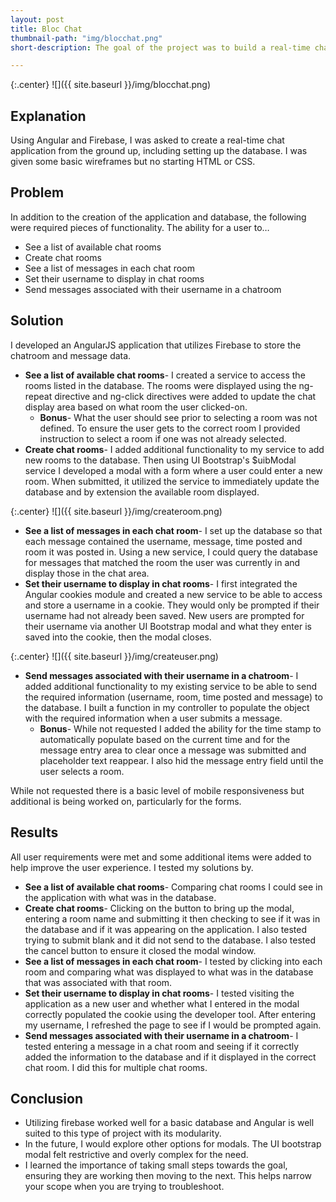 ```yaml
---
layout: post
title: Bloc Chat
thumbnail-path: "img/blocchat.png"
short-description: The goal of the project was to build a real-time chat application.

---
```


{:.center}
![]({{ site.baseurl }}/img/blocchat.png)

## Explanation

Using Angular and Firebase, I was asked to create a real-time chat application from the ground up, including setting up the database. I was given some basic wireframes but no starting HTML or CSS.

## Problem

In addition to the creation of the application and database, the following were required pieces of functionality. The ability for a user to…
* See a list of available chat rooms
* Create chat rooms
* See a list of messages in each chat room
* Set their username to display in chat rooms
* Send messages associated with their username in a chatroom

## Solution

I developed an AngularJS application that utilizes Firebase to store the chatroom and message data.
* **See a list of available chat rooms**- I created a service to access the rooms listed in the database. The rooms were displayed using the ng-repeat directive and ng-click directives were added to update the chat display area based on what room the user clicked-on.
    * **Bonus**- What the user should see prior to selecting a room was not defined. To ensure the user gets to the correct room I provided instruction to select a room if one was not already selected.
* **Create chat rooms**- I added additional functionality to my service to add new rooms to the database. Then using UI Bootstrap's $uibModal service I developed a modal with a form where a user could enter a new room. When submitted, it utilized the service to immediately update the database and by extension the available room displayed.

{:.center}
![]({{ site.baseurl }}/img/createroom.png)

* **See a list of messages in each chat room**- I set up the database so that each message contained the username, message, time posted and room it was posted in. Using a new service, I could query the database for messages that matched the room the user was currently in and display those in the chat area.
* **Set their username to display in chat rooms**- I first integrated the Angular cookies module and created a new service to be able to access and store a username in a cookie. They would only be prompted if their username had not already been saved. New users are prompted for their username via another UI Bootstrap modal and what they enter is saved into the cookie, then the modal closes.

{:.center}
![]({{ site.baseurl }}/img/createuser.png)

* **Send messages associated with their username in a chatroom**- I added additional functionality to my existing service to be able to send the required information (username, room, time posted and message) to the database. I built a function in my controller to populate the object with the required information when a user submits a message.
    * **Bonus**- While not requested I added the ability for the time stamp to automatically populate based on the current time and for the message entry area to clear once a message was submitted and placeholder text reappear. I also hid the message entry field until the user selects a room.

While not requested there is a basic level of mobile responsiveness but additional is being worked on, particularly for the forms.

## Results

All user requirements were met and some additional items were added to help improve the user experience. I tested my solutions by.

* **See a list of available chat rooms**- Comparing chat rooms I could see in the application with what was in the database.
* **Create chat rooms**- Clicking on the button to bring up the modal, entering a room name and submitting it then checking to see if it was in the database and if it was appearing on the application. I also tested trying to submit blank and it did not send to the database. I also tested the cancel button to ensure it closed the modal window.
* **See a list of messages in each chat room**- I tested by clicking into each room and comparing what was displayed to what was in the database that was associated with that room.
* **Set their username to display in chat rooms**- I tested visiting the application as a new user and whether what I entered in the modal correctly populated the cookie using the developer tool. After entering my username, I refreshed the page to see if I would be prompted again.
* **Send messages associated with their username in a chatroom**- I tested entering a message in a chat room and seeing if it correctly added the information to the database and if it displayed in the correct chat room. I did this for multiple chat rooms.

## Conclusion

* Utilizing firebase worked well for a basic database and Angular is well suited to this type of project with its modularity.
* In the future, I would explore other options for modals. The UI bootstrap modal felt restrictive and overly complex for the need.
* I learned the importance of taking small steps towards the goal, ensuring they are working then moving to the next. This helps narrow your scope when you are trying to troubleshoot.
